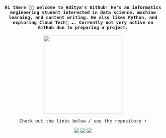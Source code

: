 
<h4 align="center"><samp> Hi there 👋🏾  Welcome to Aditya's Github! He's an informatics engineering student interested in data science, machine learning, and content writing. He also likes Python, and exploring Cloud Tech🐍 ☁️. Currently not very active on GitHub due to preparing a project. </samp></h4>

<p align="center">
  <img width="250" src="https://media.giphy.com/media/3o7TKs2XTu7R5DefUk/giphy.gif">
</p>

<p align="center"><samp>
Check out the links below / see the repository ⬇️  
  </samp>
</p>

<p align="center">
<a href= "radityaphl.medium.com"><img src="https://img.icons8.com/windows/32/4a90e2/medium-logo.png"/></a>
<a href= "https://twitter.com/"><img src="https://img.icons8.com/windows/32/4a90e2/twitter.png"/></a>
<a href= "github.com/adwaakhtara"><img src="https://img.icons8.com/windows/32/4a90e2/github.png"/></a>
</p>
